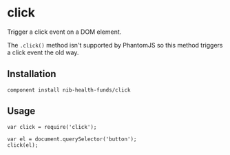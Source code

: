 # click

Trigger a click event on a DOM element.

The `.click()` method isn't supported by PhantomJS so this method triggers a click event the old way.

## Installation

    component install nib-health-funds/click
    
## Usage

    var click = require('click');
    
    var el = document.querySelector('button');
    click(el);
    